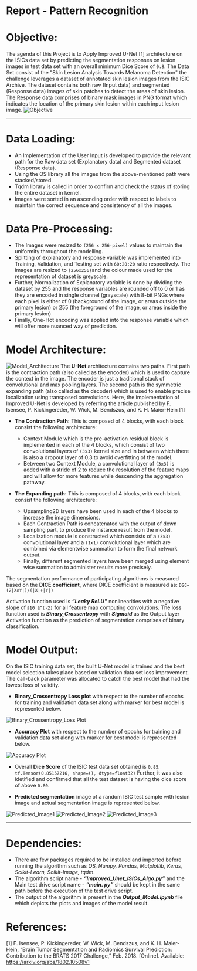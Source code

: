 # Report - Pattern Recognition
# Objective:
The agenda of this Project is to Apply Improved U-Net [1] architecture on the ISICs data set by predicting the segmentation responses on lesion images in test data set with an overall minimum Dice Score of `0.8`.
The Data Set consist of the "Skin Lesion Analysis Towards Melanoma Detection" the challenge leverages a dataset of annotated skin lesion images from the ISIC Archive. The dataset contains both raw (Input data) and segmented (Response data) images of skin patches to detect the areas of skin lesion. The Response data comprises of binary mask images in PNG format which indicates the location of the primary skin lesion within each input lesion image.
![Objective](https://github.com/Raghav-Dhanuka/PatternFlow/blob/topic-recognition/recognition/Raghav-Dhanuka/Objective.PNG)
***

# Data Loading:

- An Implementation of the User Input is developed to provide the relevant path for the Raw data set (Explanatory data) and Segmented dataset (Response data).
- Using the OS library all the images from the above-mentioned path were stacked/stored. 
- Tqdm library is called in order to confirm and check the status of storing the entire dataset in kernel.
- Images were sorted in an ascending order with respect to labels to maintain the correct sequence and consistency of all the images.

# Data Pre-Processing:

- The Images were resized to `(256 x 256-pixel)` values to maintain the uniformity throughout the modelling.
- Splitting of explanatory and response variable was implemented into Training, Validation, and Testing set with `60:20:20` ratio respectively. The images are resized to `(256x256)`and the colour made used for the representation of dataset is greyscale. 
- Further, Normalization of Explanatory variable is done by dividing the dataset by 255 and the response variables are rounded off to 0 or 1 as they  are encoded in single channel (grayscale) with 8-bit PNGs where each pixel is either of 0 (background of the image, or areas outside the primary lesion) or 255 (the foreground of the image, or areas inside the primary lesion)
- Finally, One-Hot encoding was applied into the response variable which will offer more nuanced way of prediction.

# Model Architecture:
![Model_Architecture](https://github.com/Raghav-Dhanuka/PatternFlow/blob/topic-recognition/recognition/Raghav-Dhanuka/Model_Architecture.PNG)
The **U-Net** architecture contains two paths. First path is the contraction path (also called as the encoder) which is used to capture the context in the image. The encoder is just a traditional stack of convolutional and max pooling layers. The second path is the symmetric expanding path (also called as the decoder) which is used to enable precise localization using transposed convolutions.
Here, the implementation of Improved U-Net is developed by referring the article published by F. Isensee, P. Kickingereder, W. Wick, M. Bendszus, and K. H. Maier-Hein [1]

- **The Contraction Path:** This is composed of 4 blocks, with each block consist the following architecture:
	- Context Module which is the pre-activation residual block is implemented in each of the 4 blocks, which consist of two convolutional layers of `(3x3)` kernel size and in between which there is also a dropout layer of 0.3 to avoid overfitting of the model.
	- Between two Context Module, a convolutional layer of `(3x3)` is added with a stride of 2 to reduce the resolution of the feature maps and will allow for more features while descending the aggregation pathway.

- **The Expanding path:** This is composed of 4 blocks, with each block consist the following architecture:
	- Upsampling2D layers have been used in each of the 4 blocks to increase the image dimensions. 
	- Each Contraction Path is concatenated with the output of down sampling part, to produce the instance result from the model. 
	- Localization module is constructed which consists of a `(3x3)` convolutional layer and a `(1x1)` convolutional layer which are combined via elementwise summation to form the final network output.
	- Finally, different segmented layers have been merged using element wise summation to administer results more precisely.

The segmentation performance of participating algorithms is measured based on the **DICE coefficient**, where DICE coefficient is measured as:
`DSC=  (2|X∩Y|)/(|X|+|Y|)`

Activation function used is _**“Leaky ReLU"**_ nonlinearities with a negative slope of `〖10 〗^(-2)` for all feature map computing convolutions.  The loss function used is _**Binary_Crossentropy**_ with _**Sigmoid**_ as the Output layer Activation function as the prediction of segmentation comprises of binary classification.

# Model Output:

On the ISIC training data set, the built U-Net model is trained and the best model selection takes place based on validation data set loss improvement. The call-back parameter was allocated to catch the best model that had the lowest loss of validity.
- **Binary_Crossentropy Loss plot** with respect to the number of epochs for training and validation data set along with marker for best model is represented below.

![Binary_Crossentropy_Loss Plot](https://github.com/Raghav-Dhanuka/PatternFlow/blob/topic-recognition/recognition/Raghav-Dhanuka/Model_Loss_Plot.png)

- **Accuracy Plot** with respect to the number of epochs for training and validation data set along with marker for best model is represented below.

![Accuracy Plot](https://github.com/Raghav-Dhanuka/PatternFlow/blob/topic-recognition/recognition/Raghav-Dhanuka/Model_Accuracy_Plot.png)

- Overall **Dice Score** of the ISIC test data set obtained is `0.85`.
`tf.Tensor(0.85157216, shape=(), dtype=float32)`
Further, it was also idetified and confirmed  that all the test dataset is having the dice score of above `0.80`.

- **Predicted segmentation** image of a random ISIC test sample with lesion image and  actual segmentation image is represented below.

![Predicted_Image1](https://github.com/Raghav-Dhanuka/PatternFlow/blob/topic-recognition/recognition/Raghav-Dhanuka/Predicted_Image1.png)
![Predicted_Image2](https://github.com/Raghav-Dhanuka/PatternFlow/blob/topic-recognition/recognition/Raghav-Dhanuka/Predicted_Image2.png)
![Predicted_Image3](https://github.com/Raghav-Dhanuka/PatternFlow/blob/topic-recognition/recognition/Raghav-Dhanuka/Predicted_Image3.png)

***
# Dependencies:

- There are few packages required to be installed and imported before running the algorithm such as _OS, Numpy, Pandas, Matplotlib, Keras, Scikit-Learn, Scikit-Image, tqdm_.
- The algorithm script name - _**“Improved_Unet_ISICs_Algo.py”**_ and the Main test drive script name - _**“main. py”**_ should be kept in the same path before the execution of the test drive script.
- The output of the algorithm is present in the _**Output_Model.ipynb**_ file which depicts the plots and images of the model result.

# References:

[1] F. Isensee, P. Kickingereder, W. Wick, M. Bendszus, and K. H. Maier-Hein, “Brain Tumor Segmentation and
Radiomics Survival Prediction: Contribution to the BRATS 2017 Challenge,” Feb. 2018. [Online]. Available: https://arxiv.org/abs/1802.10508v1
